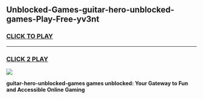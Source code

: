 
## Unblocked-Games-guitar-hero-unblocked-games-Play-Free-yv3nt
<h3>
<a href="https://premium76.site?title=guitar-hero-unblocked-games&ref=21A">CLICK TO PLAY</a></h3>
<hr>

<h3>
<a href="https://premium76.site?title=guitar-hero-unblocked-games&ref=21A">CLICK 2 PLAY</a>
  
</h3>

<a href="https://premium76.site?title=guitar-hero-unblocked-games&ref=21A"><img src="https://clearcache.store/games.png"></a>


**guitar-hero-unblocked-games games unblocked: Your Gateway to Fun and Accessible Online Gaming**
